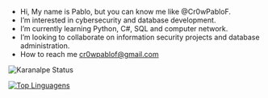 - Hi, My name is Pablo, but you can know me like @Cr0wPabloF.
- I’m interested in cybersecurity and database development.
- I’m currently learning Python, C#, SQL and computer network.
- I’m looking to collaborate on information security projects and database administration.
- How to reach me cr0wpablof@gmail.com

![Karanalpe Status](https://github-readme-stats.vercel.app/api?username=Cr0wPabloF&show_icons=true&theme=dark)

[![Top Linguagens](https://github-readme-stats.vercel.app/api/top-langs/?username=Cr0wPabloF&layout=compact&theme=dark)](https://github.com/anuraghazra/github-readme-stats)
